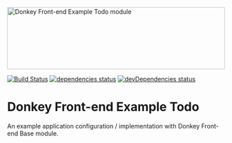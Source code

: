 <a href='https://gitlab.com/diMosella'>
  <img alt='Donkey Front-end Example Todo module' src='https://vanmoosel.nl/github/donkey.svg' width='100%' height='144'>
</a>

[![Build Status](https://travis-ci.org/diMosella/donkey-frontend-example-todo.svg?branch=master)](https://travis-ci.org/diMosella/donkey-frontend-example-todo) [![dependencies status](https://david-dm.org/diMosella/donkey-frontend-example-todo.svg)](https://david-dm.org/diMosella/donkey-frontend-example-todo) [![devDependencies status](https://david-dm.org/diMosella/donkey-frontend-example-todo/dev-status.svg)](https://david-dm.org/diMosella/donkey-frontend-example-todo/?type=dev)


# Donkey Front-end Example Todo

An example application configuration / implementation with Donkey Front-end Base module.